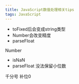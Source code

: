 ```yaml
---
title: JavaScript数值处理相关tips
tags: JavaScript
---
```



+ toFixed后会变成string类型
+ Number会改变精度
+ parseFloat

Number
 + isNaN
 + parseFloat
    没法保留小位数


千分号
补位0

